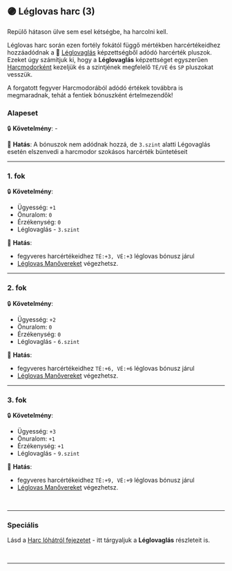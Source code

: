 ## 🟣 Léglovas harc (3)

Repülő hátason ülve sem esel kétségbe, ha harcolni kell.

Léglovas harc során ezen fortély fokától függő mértékben harcértékeidhez hozzáadódnak a 🔵 [Léglovaglás](../kepzettsegek.szekunder/leglovaglas.md) képzettségből adódó harcérték pluszok. Ezeket úgy számítjuk ki, hogy a **Léglovaglás** képzettséget egyszerűen [Harcmodorként](../062_02_harcmodor_kepzettsegek_es_bonuszaik.md) kezeljük és a szintjének megfelelő `TÉ/VÉ` és `SP` pluszokat vesszük.

A forgatott fegyver Harcmodorából adódó értékek továbbra is megmaradnak, tehát a fentiek bónuszként értelmezendők!

### Alapeset

🔒 **Követelmény**: -

🌟 **Hatás**: A bónuszok nem adódnak hozzá, de `3.szint` alatti Légovaglás esetén elszenvedi a harcmodor szokásos harcérték büntetéseit

---
### 1. fok

🔒 **Követelmény**:
- Ügyesség: `+1`
- Önuralom: `0`
- Érzékenység: `0`
- Léglovaglás - `3.szint`

🌟 **Hatás**:
- fegyveres harcértékeidhez `TÉ:+3, VÉ:+3` léglovas bónusz járul
- [Léglovas Manővereket](../067_04_lovas_manoverek.md) végezhetsz.

---
### 2. fok

🔒 **Követelmény**:
- Ügyesség: `+2`
- Önuralom: `0`
- Érzékenység: `0`
- Léglovaglás - `6.szint`

🌟 **Hatás**:
- fegyveres harcértékeidhez `TÉ:+6, VÉ:+6` léglovas bónusz járul
- [Léglovas Manővereket](../067_04_lovas_manoverek.md) végezhetsz.

---
### 3. fok

🔒 **Követelmény**:
- Ügyesség: `+3`
- Önuralom: `+1`
- Érzékenység: `+1`
- Léglovaglás - `9.szint`

🌟 **Hatás**:
- fegyveres harcértékeidhez `TÉ:+9, VÉ:+9` léglovas bónusz járul
- [Léglovas Manővereket](../067_04_lovas_manoverek.md) végezhetsz.

<br />

---
### Speciális

Lásd a [Harc lóhátról fejezetet](../067_00_harc_hatasrol.md) - itt tárgyaljuk a **Léglovaglás** részleteit is.

<br />

---

